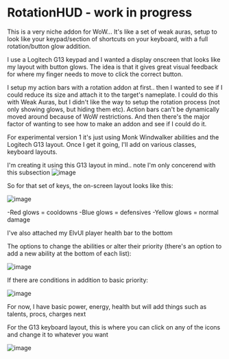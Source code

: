 # RotationHUD - work in progress

This is a very niche addon for WoW... It's like a set of weak auras, setup to look like your keypad/section of shortcuts on your keyboard, with a full rotation/button glow addition.

I use a Logitech G13 keypad and I wanted a display onscreen that looks like my layout with button glows. The idea is that it gives great visual feedback for where my finger needs to move to click the correct button. 

I setup my action bars with a rotation addon at first.. then I wanted to see if I could reduce its size and attach it to the target's nameplate. I could do this with Weak Auras, but I didn't like the way to setup the rotation process (not only showing glows, but hiding them etc). Action bars can't be dynamically moved around because of WoW restrictions. And then there's the major factor of wanting to see how to make an addon and see if I could do it. 


For experimental version 1 it's just using Monk Windwalker abilities and the Logitech G13 layout. Once I get it going, I'll add on various classes, keyboard layouts. 

I'm creating it using this G13 layout in mind.. note I'm only concerend with this subsection
![image](https://user-images.githubusercontent.com/16490686/210094750-acb9fc77-287e-411d-a984-abb1e5871af9.png)

So for that set of keys, the on-screen layout looks like this:

![image](https://user-images.githubusercontent.com/16490686/210094849-0541632d-5bae-43c1-897f-ab796ac687d2.png)

-Red glows = cooldowns
-Blue glows = defensives
-Yellow glows = normal damage

I've also attached my ElvUI player health bar to the bottom

The options to change the abilities or alter their priority (there's an option to add a new ability at the bottom of each list):

![image](https://user-images.githubusercontent.com/16490686/210095058-9bf03e84-f2c3-4a73-b54c-886ccc26bb2c.png)

If there are conditions in addition to basic priority:

![image](https://user-images.githubusercontent.com/16490686/210095132-ecfa92a8-92e6-4d93-9caa-9de7bef3911f.png)

For now, I have basic power, energy, health but will add things such as talents, procs, charges next

For the G13 keyboard layout, this is where you can click on any of the icons and change it to whatever you want

![image](https://user-images.githubusercontent.com/16490686/210095224-668b0dbe-991e-4f82-83ac-39db5f5eba20.png)
